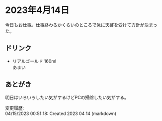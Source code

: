 # 2023年4月14日

今日もお仕事。仕事終わるかくらいのところで急に天啓を受けて方針が決まった。

## ドリンク

- リアルゴールド 160ml  
あまい

## あとがき

明日はいろいろしたい気がするけどPCの掃除したい気がする。

変更履歴:  
04/15/2023 00:51:18: Created 2023 04 14 (markdown)  
